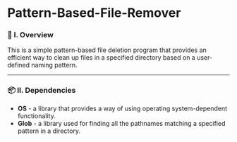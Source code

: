 # Pattern-Based-File-Remover

### 🧐 I. Overview
This is a simple pattern-based file deletion program that provides an efficient way to clean up files in a specified directory based on a user-defined naming pattern.

----------------------

### 📦 II. Dependencies
- **OS** - a library that provides a way of using operating system-dependent functionality. 
- **Glob** - a library used for finding all the pathnames matching a specified pattern in a directory. 
